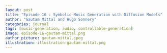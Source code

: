 ```yaml
---
layout: post
title: "Episode 16 : Symbolic Music Generation with Diffusion Models"
author: "Gautam Mittal and Hugo Sonnery"
categories: journal
tags: [music-generation, audio, controllable-generation]
image: episode-16-gautam-mittal.png
author_picture: gautam-mittal.jpeg
illustration: illustration-gautam-mittal.png
---
```

